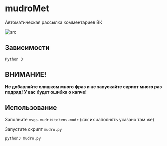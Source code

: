 # mudroMet
 
Автоматическая рассылка комментариев ВК

![src](https://media.discordapp.net/attachments/932276304374534147/988060911312969788/bot.png?width=958&height=468)

## Зависимости
`Python 3`

## ВНИМАНИЕ!
**Не добавляйте слишком много фраз и не запускайте скрипт много раз подряд! У вас будет ошибка о капче!**

## Использование

Заполните `msgs.mudr` и `tokens.mudr` (как их заполнять указано там же)

Запустите скрипт `mudro.py`
```bash
python3 mudro.py
```

